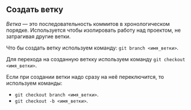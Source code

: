 ## Создать ветку
*Ветка* — это последовательность коммитов в хронологическом порядке. Используется чтобы изолировать работу над проектом, не затрагивая другие ветки.

Что бы создать ветку используем команду: ```git branch <имя_ветки>```.

Для перехода на созданную веткку используем команду ```git checkout <имя_ветки>```.

Если при создании ветки надо сразу на неё переключится, то используем команды:
+ ```git checkout branch <имя_ветки>```.
+ ```git checkout -b <имя_ветки>```.
